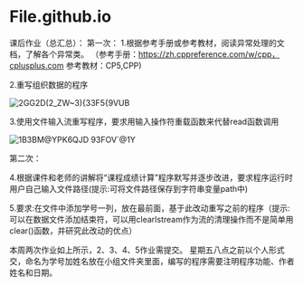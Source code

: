 # File.github.io
课后作业（总汇总）：
第一次：
1.根据参考手册或参考教材，阅读异常处理的文档，了解各个异常类。
（参考手册：https://zh.cppreference.com/w/cpp，cplusplus.com
参考教材：CP5,CPP)

2.重写组织数据的程序 

![2GG2D(2_ZW~3){33F5{9VUB](https://user-images.githubusercontent.com/96533248/196657872-796bb29e-4915-4ec3-b29f-678c285805c6.jpg)


3.使用文件输入流重写程序，要求用输入操作符重载函数来代替read函数调用

![1B3BM@YPK6QJD 93FOV`@1Y](https://user-images.githubusercontent.com/96533248/196657920-4b183416-db21-4328-9cc1-a1264b811a28.jpg)


第二次：

4.根据课件和老师的讲解将“课程成绩计算”程序默写并逐步改进，要求程序运行时用户自己输入文件路径(提示:可将文件路径保存到字符串变量path中)


5.要求:在文件中添加学号一列，放在最前面，基于此改动重写之前的程序（提示:可以在数据文件添加结束符，可以用clearIstream作为流的清理操作而不是简单用clear()函数，并研究此改动的优点）


本周两次作业如上所示，2、3、4、5作业需提交。
星期五八点之前以个人形式交，命名为学号加姓名放在小组文件夹里面，编写的程序需要注明程序功能、作者姓名和日期。
